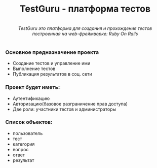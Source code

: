 <h1 align="center">TestGuru - платформа тестов</h1>

<p align="center">

  <br>
  <em>TestGuru это платформа для создания и прохождения тестов 
    <br> построенная на web-фреймворке: Ruby On Rails </em>
  <br>
  <br>
</p>

### Основное предназначение проекта

- Создание тестов и управление ими
- Выполнение тестов
- Публикация результатов в соц. сети

### Проект будет иметь:

- Аутентификацию
- Авторизацию(базовое разграничение прав доступа)
- Две роли: участники тестов и администраторы

### Список объектов:

- пользователь
- тест
- категория
- вопрос
- ответ
- результат
